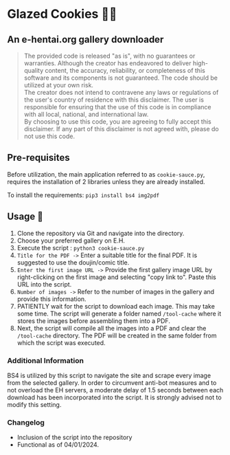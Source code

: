 # Glazed Cookies 🍪🥛
## An e-hentai.org gallery downloader

> The provided code is released "as is", with no guarantees or warranties. Although the creator has endeavored to deliver high-quality content, the accuracy, reliability, or completeness of this software and its components is not guaranteed. The code should be utilized at your own risk. <br>
The creator does not intend to contravene any laws or regulations of the user's country of residence with this disclaimer. The user is responsible for ensuring that the use of this code is in compliance with all local, national, and international law. <br>
By choosing to use this code, you are agreeing to fully accept this disclaimer. If any part of this disclaimer is not agreed with, please do not use this code.

## Pre-requisites

Before utilization, the main application referred to as `cookie-sauce.py`, requires the installation of 2 libraries unless they are already installed.

To install the requirements:
`pip3 install bs4 img2pdf`

## Usage 🔖

1. Clone the repository via Git and navigate into the directory.
2. Choose your preferred gallery on E.H.
3. Execute the script : `python3 cookie-sauce.py`
4. `Title for the PDF ->` Enter a suitable title for the final PDF. It is suggested to use the doujin/comic title.
5. `Enter the first image URL ->` Provide the first gallery image URL by right-clicking on the first image and selecting "copy link to". Paste this URL into the script.
6. `Number of images ->` Refer to the number of images in the gallery and provide this information.
7. PATIENTLY wait for the script to download each image. This may take some time. The script will generate a folder named `/tool-cache` where it stores the images before assembling them into a PDF.
8. Next, the script will compile all the images into a PDF and clear the `/tool-cache` directory. The PDF will be created in the same folder from which the script was executed.

### Additional Information

BS4 is utilized by this script to navigate the site and scrape every image from the selected gallery. In order to circumvent anti-bot measures and to not overload the EH servers, a moderate delay of 1.5 seconds between each download has been incorporated into the script. It is strongly advised not to modify this setting.

### Changelog
- Inclusion of the script into the repository
- Functional as of 04/01/2024.

